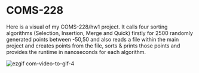 # COMS-228

Here is a visual of my COMS-228/hw1 project. It calls four sorting algorithms (Selection, Insertion, Merge and Quick) firstly for 2500 randomly generated points between -50,50 and also reads a file within the main project and creates points from the file, sorts & prints those points and provides the runtime in nanoseconds for each algorithm.

![ezgif com-video-to-gif-4](https://github.com/mccnick/COMS-228/assets/91184284/3ef76668-03c0-4715-ab7e-664b561c23fc)
